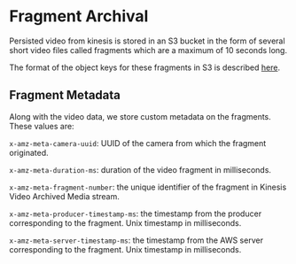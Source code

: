 # Fragment Archival

Persisted video from kinesis is stored in an S3 bucket in the form of several short video files called fragments which are a maximum of 10 seconds long.

The format of the object keys for these fragments in S3 is described [here](./key/README.md).

## Fragment Metadata

Along with the video data, we store custom metadata on the fragments. These values are:

`x-amz-meta-camera-uuid`: UUID of the camera from which the fragment originated.

`x-amz-meta-duration-ms`: duration of the video fragment in milliseconds.

`x-amz-meta-fragment-number`: the unique identifier of the fragment in Kinesis Video Archived Media stream.

`x-amz-meta-producer-timestamp-ms`: the timestamp from the producer corresponding to the fragment. Unix timestamp in milliseconds.

`x-amz-meta-server-timestamp-ms`: the timestamp from the AWS server corresponding to the fragment. Unix timestamp in milliseconds.
